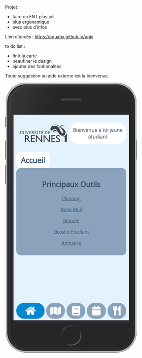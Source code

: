 Projet :
- faire un ENT plus joli
- plus ergonomique
- avec plus d'infos

Lien d'accès : https://aquabx.github.io/univ

to do list :
- finir la carte
- peaufiner le design
- ajouter des fontionalités

Toute suggestion ou aide externe est la bienvenue. 

![ScreenShot](screenshot.png)
